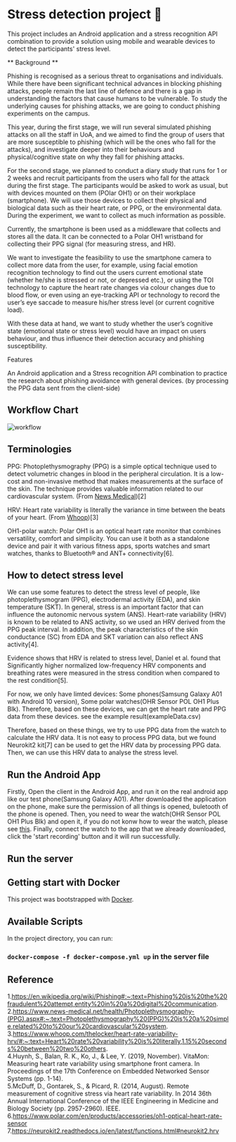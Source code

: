 # Stress detection project 🏰
This project includes an Android application and a stress recognition API combination to provide a solution using mobile and wearable devices to detect the participants' stress level.

** Background **

Phishing is recognised as a serious threat to organisations and individuals. While there have been significant technical advances in blocking phishing attacks, people remain the last line of defence and there is a gap in understanding the factors that cause humans to be vulnerable. To study the underlying causes for phishing attacks, we are going to conduct phishing experiments on the campus. 

This year, during the first stage, we will run several simulated phishing attacks on all the staff in UoA, and we aimed to find the group of users that are more susceptible to phishing (which will be the ones who fall for the attacks), and investigate deeper into their behaviours and physical/cognitive state on why they fall for phishing attacks.

For the second stage, we planned to conduct a diary study that runs for 1 or 2 weeks and recruit participants from the users who fall for the attack during the first stage.  The participants would be asked to work as usual, but with devices mounted on them (POlar OH1) or on their workplace (smartphone). We will use those devices to collect their physical and biological data such as their heart rate, or PPG, or the environmental data. During the experiment, we want to collect as much information as possible.

Currently, the smartphone is been used as a middleware that collects and stores all the data. It can be connected to a Polar OH1 wristband for collecting their PPG signal (for measuring stress, and HR).

We want to investigate the feasibility to use the smartphone camera to collect more data from the user, for example, using facial emotion recognition technology to find out the users current emotional state (whether he/she is stressed or not, or depressed etc.), or using the TOI technology to capture the heart rate changes via colour changes due to blood flow, or even using an eye-tracking API or technology to record the user’s eye saccade to measure his/her stress level (or current cognitive load). 

With these data at hand, we want to study whether the user’s cognitive state (emotional state or stress level) would have an impact on users behaviour, and thus influence their detection accuracy and phishing susceptibility.


Features


An Android application and a Stress recognition API combination to practice the research about phishing avoidance with general devices. (by processing the PPG data sent from the client-side)

## Workflow Chart
![workflow](https://user-images.githubusercontent.com/73207848/112559805-a1458c80-8e36-11eb-920c-f79bccb1024b.png)

## Terminologies
PPG: Photoplethysmography (PPG) is a simple optical technique used to detect volumetric changes in blood in the peripheral circulation. It is a low-cost and non-invasive method that makes measurements at the surface of the skin. The technique provides valuable information related to our cardiovascular system. (From [News Medical](https://www.news-medical.net/health/Photoplethysmography-(PPG).aspx#:~:text=Photoplethysmography%20(PPG)%20is%20a%20simple,related%20to%20our%20cardiovascular%20system.))[2]
  
HRV: Heart rate variability is literally the variance in time between the beats of your heart. (From [Whoop](https://www.whoop.com/thelocker/heart-rate-variability-hrv/#:~:text=Heart%20rate%20variability%20is%20literally,1.15%20seconds%20between%20two%20others.))[3]
  
OH1-polar watch: Polar OH1 is an optical heart rate monitor that combines versatility, comfort and simplicity. You can use it both as a standalone device and pair it with various fitness apps, sports watches and smart watches, thanks to Bluetooth® and ANT+ connectivity[6].


## How to detect stress level

We can use some features to detect the stress level of people, like photoplethysmogram (PPG), electrodermal activity (EDA), and skin temperature (SKT). In general, stress is an important factor that can influence the autonomic nervous system (ANS). Heart-rate variability (HRV) is known to be related to ANS activity, so we used an HRV derived from the PPG peak interval. In addition, the peak characteristics of the skin conductance (SC) from EDA and SKT variation can also reflect ANS activity[4].

Evidence shows that HRV is related to stress level, Daniel et al. found that Significantly higher normalized low-frequency HRV components and breathing rates were measured in the stress condition when compared to the rest condition[5].

For now, we only have limted devices: Some phones(Samsung Galaxy A01 with Android 10 version), Some polar watches(OHR Sensor POL OH1 Plus Blk). Therefore, based on these devices, we can get the heart rate and PPG data from these devices. see the example result(exampleData.csv)

Therefore, based on these things, we try to use PPG data from the watch to calculate the HRV data. It is not easy to process PPG data, but we found Neurokit2 kit[7] can be used to get the HRV data by processing PPG data. Then, we can use this HRV data to analyse the stress level.

## Run the Android App
Firstly, Open the client in the Android App, and run it on the real android app like our test phone(Samsung Galaxy A01).
After downloaded the application on the phone, make sure the permission of all things is opened, buletooth of the phone is opened.
Then, you need to wear the watch(OHR Sensor POL OH1 Plus Blk) and open it, if you do not konw how to wear the watch, please see [this](https://www.polar.com/en/products/accessories/oh1-optical-heart-rate-sensor). 
Finally, connect the watch to the app that we already downloaded, click the 'start recording' button and it will run successfully. 

## Run the server
## Getting start with Docker
This project was bootstrapped with [Docker](https://www.docker.com/get-started).
## Available Scripts
In the project directory, you can run:
### `docker-compose -f docker-compose.yml up` in the server file

## Reference
1.https://en.wikipedia.org/wiki/Phishing#:~:text=Phishing%20is%20the%20fraudulent%20attempt,entity%20in%20a%20digital%20communication.  
2.https://www.news-medical.net/health/Photoplethysmography-(PPG).aspx#:~:text=Photoplethysmography%20(PPG)%20is%20a%20simple,related%20to%20our%20cardiovascular%20system.    
3.https://www.whoop.com/thelocker/heart-rate-variability-hrv/#:~:text=Heart%20rate%20variability%20is%20literally,1.15%20seconds%20between%20two%20others.  
4.Huynh, S., Balan, R. K., Ko, J., & Lee, Y. (2019, November). VitaMon: Measuring heart rate variability using smartphone front camera. In Proceedings of the 17th Conference on Embedded Networked Sensor Systems (pp. 1-14).  
5.McDuff, D., Gontarek, S., & Picard, R. (2014, August). Remote measurement of cognitive stress via heart rate variability. In 2014 36th Annual International Conference of the IEEE Engineering in Medicine and Biology Society (pp. 2957-2960). IEEE.  
6.https://www.polar.com/en/products/accessories/oh1-optical-heart-rate-sensor
7.https://neurokit2.readthedocs.io/en/latest/functions.html#neurokit2.hrv 
